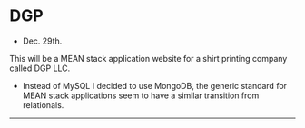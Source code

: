 # DGP

- Dec. 29th.

This will be a MEAN stack application website for a shirt printing company called DGP LLC.

- Instead of MySQL I decided to use MongoDB, the generic standard for MEAN stack applications seem to have a similar transition from relationals. 

-------------------------------------------------------------